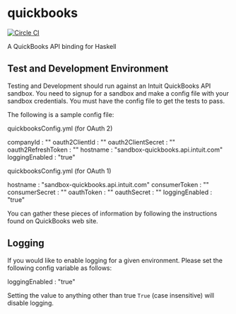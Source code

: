 quickbooks
==========

[![Circle CI](https://circleci.com/gh/plow-technologies/quickbooks.svg?style=svg&circle-token=d573550f3617f3cede51f39d9c58125c0644aecc)](https://circleci.com/gh/plow-technologies/quickbooks)

A QuickBooks API binding for Haskell

Test and Development Environment
--------------------------------

Testing and Development should run against an Intuit QuickBooks API sandbox. You need to signup for a sandbox and make a config file with your sandbox credentials. You must have the config file to get the tests to pass.

The following is a sample config file:

quickbooksConfig.yml (for OAuth 2)

companyId           : ""
oauth2ClientId      : ""
oauth2ClientSecret  : ""
oauth2RefreshToken  : ""
hostname            : "sandbox-quickbooks.api.intuit.com"
loggingEnabled      : "true"

quickbooksConfig.yml (for OAuth 1)

hostname            : "sandbox-quickbooks.api.intuit.com"
consumerToken       : ""
consumerSecret      : ""
oauthToken          : ""
oauthSecret         : ""
loggingEnabled      : "true"

You can gather these pieces of information by following the instructions found on QuickBooks web site.

Logging
-------

If you would like to enable logging for a given environment. Please set the following config variable as follows:

loggingEnabled : "true"

Setting the value to anything other than true `True` (case insensitive) will disable logging.



